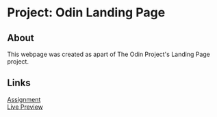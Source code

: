 # Project: Odin Landing Page
## About
This webpage was created as apart of The Odin Project's Landing Page project.
## Links
<a href= "https://www.theodinproject.com/lessons/foundations-landing-page">Assignment</a>
<br />
<a href= "https://baritonebadger.github.io/odin-landing-page">Live Preview</a>
